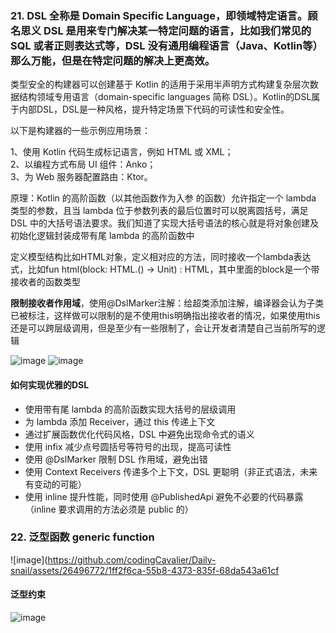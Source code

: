 
### 21. DSL 全称是 Domain Specific Language，即领域特定语言。顾名思义 DSL 是用来专门解决某一特定问题的语言，比如我们常见的 SQL 或者正则表达式等，DSL 没有通用编程语言（Java、Kotlin等）那么万能，但是在特定问题的解决上更高效。

类型安全的构建器可以创建基于 Kotlin 的适用于采用半声明方式构建复杂层次数据结构领域专用语言（domain-specific languages 简称 DSL）。Kotlin的DSL属于内部DSL，DSL是一种风格，提升特定场景下代码的可读性和安全性。

以下是构建器的一些示例应用场景：

1、使用 Kotlin 代码生成标记语言，例如 HTML 或 XML；<br>
2、以编程方式布局 UI 组件：Anko；<br>
3、为 Web 服务器配置路由：Ktor。<br>

原理：Kotlin 的高阶函数（以其他函数作为入参 的函数）允许指定一个 lambda 类型的参数，且当 lambda 位于参数列表的最后位置时可以脱离圆括号，满足 DSL 中的大括号语法要求。我们知道了实现大括号语法的核心就是将对象创建及初始化逻辑封装成带有尾 lambda 的高阶函数中

定义模型结构比如HTML对象，定义相对应的方法，同时接收一个lambda表达式，比如fun html(block: HTML.() -> Unit) : HTML，其中里面的block是一个带接收者的函数类型

**限制接收者作用域**，使用@DslMarker注解：给超类添加注解，编译器会认为子类已被标注，这样做可以限制的是不使用this明确指出接收者的情况，如果使用this还是可以跨层级调用，但是至少有一些限制了，会让开发者清楚自己当前所写的逻辑

![image](https://github.com/codingCavalier/Daily-snail/assets/26496772/56eff845-53ee-4175-afc7-0e0780259dba)
![image](https://github.com/codingCavalier/Daily-snail/assets/26496772/5152e8ae-6380-45c1-a985-f7356428d4a1)

#### 如何实现优雅的DSL

- 使用带有尾 lambda 的高阶函数实现大括号的层级调用
- 为 lambda 添加 Receiver，通过 this 传递上下文
- 通过扩展函数优化代码风格，DSL 中避免出现命令式的语义
- 使用 infix 减少点号圆括号等符号的出现，提高可读性
- 使用 @DslMarker 限制 DSL 作用域，避免出错
- 使用 Context Receivers 传递多个上下文，DSL 更聪明（非正式语法，未来有变动的可能）
- 使用 inline 提升性能，同时使用 @PublishedApi 避免不必要的代码暴露（inline 要求调用的方法必须是 public 的）

### 22. 泛型函数 generic function
![image](https://github.com/codingCavalier/Daily-snail/assets/26496772/1ff2f6ca-55b8-4373-835f-68da543a61cf

#### 泛型约束
![image](https://github.com/codingCavalier/Daily-snail/assets/26496772/5bfac443-35ea-4f46-92cd-34cafafd918e)

